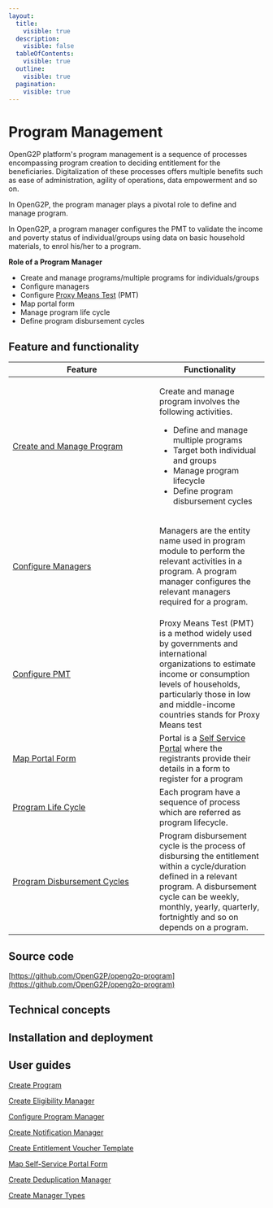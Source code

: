 ```yaml
---
layout:
  title:
    visible: true
  description:
    visible: false
  tableOfContents:
    visible: true
  outline:
    visible: true
  pagination:
    visible: true
---
```


# Program Management

OpenG2P platform's program management is a sequence of processes encompassing program creation to deciding entitlement for the beneficiaries. Digitalization of these processes offers multiple benefits such as ease of administration, agility of operations, data empowerment and so on.

In OpenG2P, the program manager plays a pivotal role to define and manage program.&#x20;

In OpenG2P, a program manager configures the PMT to validate the income and poverty status of individual/groups using data on basic household materials, to enrol his/her to a program.

**Role of a Program Manager**

* Create and manage programs/multiple programs for individuals/groups
* Configure managers
* Configure [Proxy Means Test](eligibility/proxy-means-test.md) (PMT)
* Map portal form
* Manage program life cycle
* Define program disbursement cycles

## Feature and functionality

<table><thead><tr><th width="273">Feature</th><th>Functionality</th></tr></thead><tbody><tr><td><a href="program-management/role-of-a-program-manager.md#create-and-manage-program">Create and Manage Program</a></td><td><p>Create and manage program involves the following activities.  </p><ul><li>Define and manage multiple programs</li><li>Target both individual and groups</li><li>Manage program lifecycle </li><li>Define program disbursement cycles</li></ul></td></tr><tr><td><a href="program-management/role-of-a-program-manager.md#configure-managers">Configure Managers</a></td><td><p></p><p>Managers are the entity name used in program module to perform the relevant activities in a program. A program manager configures the relevant managers required for a program.</p></td></tr><tr><td><a href="program-management/role-of-a-program-manager.md#configure-pmt">Configure PMT</a></td><td>Proxy Means Test (PMT) is a method widely used by governments and international organizations to estimate income or consumption levels of households, particularly those in low and middle-income countries stands for Proxy Means test</td></tr><tr><td><a href="program-management/role-of-a-program-manager.md#map-portal-form">Map Portal Form</a></td><td>Portal is a <a href="self-service-portal.md">Self Service Portal</a> where the registrants provide their details in a form to register for a program</td></tr><tr><td><a href="program-management/program-life-cycle.md">Program Life Cycle</a></td><td>Each program have a sequence of process which are referred as program lifecycle.</td></tr><tr><td><a href="program-disbursement-cycles.md">Program Disbursement Cycles</a></td><td>Program disbursement cycle is the process of disbursing the entitlement within a cycle/duration defined in a relevant program. A disbursement cycle can be weekly, monthly, yearly, quarterly, fortnightly and so on depends on a program.</td></tr></tbody></table>

## **Source code**

[https://github.com/OpenG2P/openg2p-program](https://github.com/OpenG2P/openg2p-program)

## **Technical concepts**



## Installation and deployment



## User guides

[Create Program](program-management/user-guides/create-a-program.md)

[Create Eligibility Manager](program-management/user-guides/create-eligibility-manager.md)

[Configure Program Manager](program-management/user-guides/configure-program-manager-in-program.md)

[Create Notification Manager](notifications/user-guides/configure-notification-manager.md)

[Create Entitlement Voucher Template](../functionality/entitlement/user-guides/create-entitlement-voucher-template.md)

[Map Self-Service Portal Form](program-management/user-guides/map-self-service-portal-form.md)

[Create Deduplication Manager](program-management/user-guides/create-deduplication-manager.md)

[Create Manager Types](program-management/user-guides/create-manager-type/)
